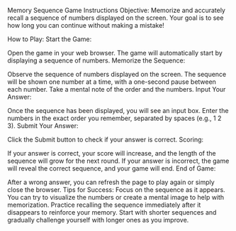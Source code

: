Memory Sequence Game Instructions
Objective:
Memorize and accurately recall a sequence of numbers displayed on the screen. Your goal is to see how long you can continue without making a mistake!

How to Play:
Start the Game:

Open the game in your web browser. The game will automatically start by displaying a sequence of numbers.
Memorize the Sequence:

Observe the sequence of numbers displayed on the screen. The sequence will be shown one number at a time, with a one-second pause between each number.
Take a mental note of the order and the numbers.
Input Your Answer:

Once the sequence has been displayed, you will see an input box.
Enter the numbers in the exact order you remember, separated by spaces (e.g., 1 2 3).
Submit Your Answer:

Click the Submit button to check if your answer is correct.
Scoring:

If your answer is correct, your score will increase, and the length of the sequence will grow for the next round.
If your answer is incorrect, the game will reveal the correct sequence, and your game will end.
End of Game:

After a wrong answer, you can refresh the page to play again or simply close the browser.
Tips for Success:
Focus on the sequence as it appears. You can try to visualize the numbers or create a mental image to help with memorization.
Practice recalling the sequence immediately after it disappears to reinforce your memory.
Start with shorter sequences and gradually challenge yourself with longer ones as you improve.
